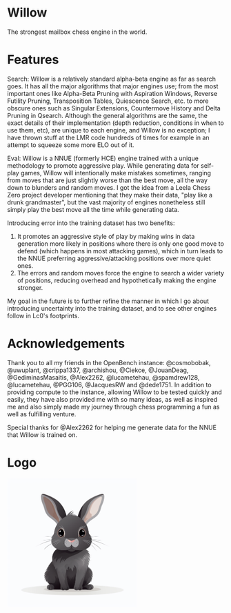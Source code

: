 # Willow
The strongest mailbox chess engine in the world.

# Features
Search: Willow is a relatively standard alpha-beta engine as far as search goes. It has all the major algorithms that major engines use; from the most important ones like Alpha-Beta Pruning with Aspiration Windows, Reverse Futility Pruning, Transposition Tables, Quiescence Search, etc. to more obscure ones such as Singular Extensions, Countermove History and Delta Pruning in Qsearch. Although the general algorithms are the same, the exact details of their implementation (depth reduction, conditions in when to use them, etc), are unique to each engine, and Willow is no exception; I have thrown stuff at the LMR code hundreds of times for example in an attempt to squeeze some more ELO out of it.

Eval: Willow is a NNUE (formerly HCE) engine trained with a unique methodology to promote aggressive play. While generating data for self-play games, Willow will intentionally make mistakes sometimes, ranging from moves that are just slightly worse than the best move, all the way down to blunders and random moves. I got the idea from a Leela Chess Zero project developer mentioning that they make their data, "play like a drunk grandmaster", but the vast majority of engines nonetheless still simply play the best move all the time while generating data.

Introducing error into the training dataset has two benefits:
1. It promotes an aggressive style of play by making wins in data generation more likely in positions where there is only one good move to defend (which happens in most attacking games), which in turn leads to the NNUE preferring aggressive/attacking positions over more quiet ones.
2. The errors and random moves force the engine to search a wider variety of positions, reducing overhead and hypothetically making the engine stronger.

My goal in the future is to further refine the manner in which I go about introducing uncertainty into the training dataset, and to see other engines follow in Lc0's footprints.

# Acknowledgements
Thank you to all my friends in the OpenBench instance: @cosmobobak, @uwuplant, @crippa1337, @archishou, @Ciekce, @JouanDeag, @GediminasMasaitis, @Alex2262, @lucametehau, @spamdrew128, @lucametehau, @PGG106, @JacquesRW and @dede1751. In addition to providing compute to the instance, allowing Willow to be tested quickly and easily, they have also provided me with so many ideas, as well as inspired me and also simply made my journey through chess programming a fun as well as fulfilling venture.

Special thanks for @Alex2262 for helping me generate data for the NNUE that Willow is trained on.


# Logo

<img src="LOGO.png" width="300" alt="Willow's logo">
